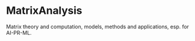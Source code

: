 # MatrixAnalysis
Matrix theory and computation, models, methods and applications, esp. for AI-PR-ML.
